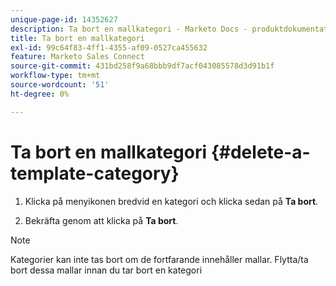 ```yaml
---
unique-page-id: 14352627
description: Ta bort en mallkategori - Marketo Docs - produktdokumentation
title: Ta bort en mallkategori
exl-id: 99c64f83-4ff1-4355-af09-0527ca455632
feature: Marketo Sales Connect
source-git-commit: 431bd258f9a68bbb9df7acf043085578d3d91b1f
workflow-type: tm+mt
source-wordcount: '51'
ht-degree: 0%

---
```


# Ta bort en mallkategori {#delete-a-template-category}

1. Klicka på menyikonen bredvid en kategori och klicka sedan på **Ta bort**.

1. Bekräfta genom att klicka på **Ta bort**.

>[!NOTE]
>
>Kategorier kan inte tas bort om de fortfarande innehåller mallar. Flytta/ta bort dessa mallar innan du tar bort en kategori

